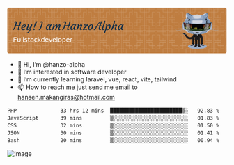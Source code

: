 ![Header](./github-header-image.png)

- 👋 Hi, I’m @hanzo-alpha
- 👀 I’m interested in software developer
- 🌱 I’m currently learning laravel, vue, react, vite, tailwind
- 📫 How to reach me just send me email to hansen.makangiras@hotmail.com 

<!---
hanzo-alpha/hanzo-alpha is a ✨ special ✨ repository because its `README.md` (this file) appears on your GitHub profile.
You can click the Preview link to take a look at your changes.
--->

<!--START_SECTION:waka-->

```txt
PHP              33 hrs 12 mins  ███████████████████████▒░   92.83 %
JavaScript       39 mins         ▒░░░░░░░░░░░░░░░░░░░░░░░░   01.83 %
CSS              32 mins         ▒░░░░░░░░░░░░░░░░░░░░░░░░   01.50 %
JSON             30 mins         ▒░░░░░░░░░░░░░░░░░░░░░░░░   01.41 %
Bash             20 mins         ▒░░░░░░░░░░░░░░░░░░░░░░░░   00.94 %
```

<!--END_SECTION:waka-->

![image](https://github.com/hanzo-alpha/hanzo-alpha/assets/111342797/c4bd2977-6123-4017-8652-6e166259b484)

